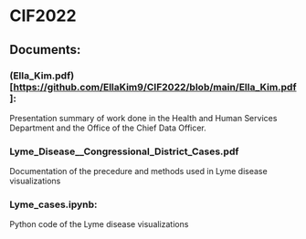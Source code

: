 # CIF2022

## Documents:

### (Ella_Kim.pdf)[https://github.com/EllaKim9/CIF2022/blob/main/Ella_Kim.pdf]: 

Presentation summary of work done in the Health and Human Services Department and the Office of the Chief Data Officer.

### Lyme_Disease__Congressional_District_Cases.pdf

Documentation of the precedure and methods used in Lyme disease visualizations

### Lyme_cases.ipynb: 

Python code of the Lyme disease visualizations
